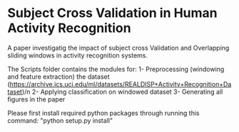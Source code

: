 <h1>Subject Cross Validation in Human Activity Recognition</h1>

A paper investigatig the impact of subject cross Validation and Overlapping sliding windows in activity recognition systems.

The Scripts folder contains the modules for:
1- Preprocessing (windowing and feature extraction) the dataset (https://archive.ics.uci.edu/ml/datasets/REALDISP+Activity+Recognition+Dataset)/n
2- Applying classification on windowed dataset
3- Generating all figures in the paper 

Please first install required python packages through running this command:
 "python setup.py install"



